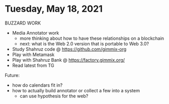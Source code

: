 # Tuesday, May 18, 2021

BUZZARD WORK

* Media Annotator work
  * more thinking about how to have these relationships on a blockchain
  * next: what is the Web 2.0 version that is portable to Web 3.0?
* Study Shahruz code @ https://github.com/gimmix-org
* Play with Metamask
* Play with Shahruz Bank @ https://factory.gimmix.org/
* Read latest from TG

Future: 

* how do calendars fit in?
* how to actually build annotator or collect a few into a system
  * can use hypothesis for the web?